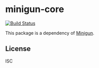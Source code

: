 # minigun-core

[![Build Status](https://travis-ci.org/shoreditch-ops/minigun-core.svg?branch=master)](https://travis-ci.org/shoreditch-ops/minigun-core)

This package is a dependency of [Minigun](https://github.com/shoreditch-ops/minigun).

## License

ISC
